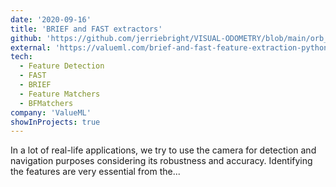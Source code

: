 ```yaml
---
date: '2020-09-16'
title: 'BRIEF and FAST extractors'
github: 'https://github.com/jerriebright/VISUAL-ODOMETRY/blob/main/orb_live_extraction.py'
external: 'https://valueml.com/brief-and-fast-feature-extraction-python/'
tech:
  - Feature Detection
  - FAST
  - BRIEF
  - Feature Matchers
  - BFMatchers
company: 'ValueML'
showInProjects: true
---
```


In a lot of real-life applications, we try to use the camera for detection and navigation purposes considering its robustness and accuracy. Identifying the features are very essential from the...
